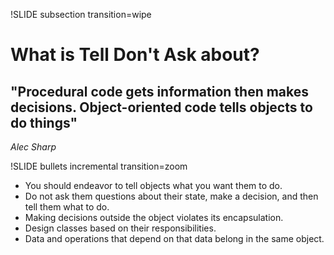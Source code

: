 !SLIDE subsection transition=wipe

# What is Tell Don't Ask about?
## "Procedural code gets information then makes decisions. Object-oriented code tells objects to do things"
*Alec Sharp*

!SLIDE bullets incremental transition=zoom

* You should endeavor to tell objects what you want them to do. 
* Do not ask them questions about their state, make a decision, and then tell them what to do.
* Making decisions outside the object violates its encapsulation.
* Design classes based on their responsibilities.
* Data and operations that depend on that data belong in the same object.
